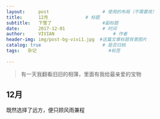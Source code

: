 ```yaml
---
layout:     post                    # 使用的布局（不需要改）
title:      12月              # 标题 
subtitle:   下雪了                   #副标题
date:       2017-12-01              # 时间
author:     VIVIAN                      # 作者
header-img: img/post-bg-vivi1.jpg  #这篇文章标题背景图片
catalog: true                       # 是否归档
tags:   杂记                           #标签
 
---
```


>有一天我翻看旧旧的相簿，里面有我给最亲爱的宝物

## 12月

既然选择了远方，便只顾风雨兼程
